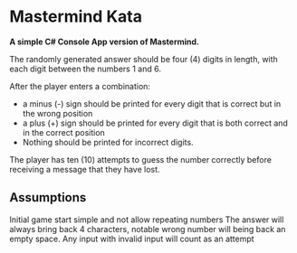 # Mastermind Kata #

**A simple C# Console App version of Mastermind.**

The randomly generated answer should be four (4) digits in length, with each digit between the numbers 1 and 6.  

After the player enters a combination:
* a minus (-) sign should be printed for every digit that is correct but in the wrong position
* a plus (+) sign should be printed for every digit that is both correct and in the correct position
* Nothing should be printed for incorrect digits.  

The player has ten (10) attempts to guess the number correctly before receiving a message that they have lost.

## Assumptions
Initial game start simple and not allow repeating numbers
The answer will always bring back 4 characters, notable wrong number will being back an empty space.
Any input with invalid input will count as an attempt
